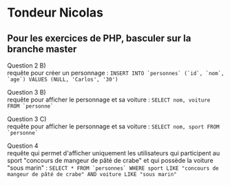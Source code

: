 # Tondeur Nicolas

## Pour les exercices de PHP, basculer sur la branche master

Question 2 B) <br>
requête pour créer un personnage : ```INSERT INTO `personnes` (`id`, `nom`, `age`) VALUES (NULL, 'Carlos', '30')```

Question 3 B) <br>
requête pour afficher le personnage et sa voiture : ```SELECT nom, voiture FROM `personne` ```

Question 3 C) <br>
requête pour afficher le personnage et sa voiture : ```SELECT nom, sport FROM `personne` ```

Question  4 <br>
requête qui permet d'afficher uniquement les utilisateurs qui participent au sport "concours de mangeur de pâté de crabe" 
et qui possède la voiture "sous marin" : ```SELECT * FROM `personnes` WHERE sport LIKE "concours de mangeur de pâté de crabe" AND voiture LIKE "sous marin"```





